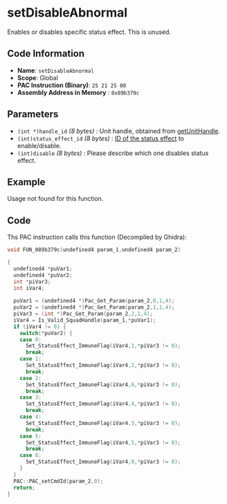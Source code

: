 # setDisableAbnormal

Enables or disables specific status effect. This is unused.

## Code Information

- **Name**: `setDisableAbnormal`
- **Scope**: Global
- **PAC Instruction (Binary)**: `25 21 25 00`
- **Assembly Address in Memory** : `0x89b379c`

## Parameters

- `(int *)handle_id` *(8 bytes)* : Unit handle, obtained from [getUnitHandle](./getunithandle.md).
- `(int)status_effect_id` *(8 bytes)* : [ID of the status effect](./guide/reference-table.md#as-non-flag) to enable/disable.
- `(int)disable` *(8 bytes)* : Please describe which one disables status effect.

## Example

Usage not found for this function.

## Code

Ths PAC instruction calls this function (Decompiled by Ghidra):

```c
void FUN_089b379c(undefined4 param_1,undefined4 param_2)

{
  undefined4 *puVar1;
  undefined4 *puVar2;
  int *piVar3;
  int iVar4;
  
  puVar1 = (undefined4 *)Pac_Get_Param(param_2,0,1,4);
  puVar2 = (undefined4 *)Pac_Get_Param(param_2,1,1,4);
  piVar3 = (int *)Pac_Get_Param(param_2,2,1,4);
  iVar4 = Is_Valid_SquadHandle(param_1,*puVar1);
  if (iVar4 != 0) {
    switch(*puVar2) {
    case 0:
      Set_StatusEffect_ImmuneFlag(iVar4,1,*piVar3 != 0);
      break;
    case 1:
      Set_StatusEffect_ImmuneFlag(iVar4,2,*piVar3 != 0);
      break;
    case 2:
      Set_StatusEffect_ImmuneFlag(iVar4,6,*piVar3 != 0);
      break;
    case 3:
      Set_StatusEffect_ImmuneFlag(iVar4,4,*piVar3 != 0);
      break;
    case 4:
      Set_StatusEffect_ImmuneFlag(iVar4,3,*piVar3 != 0);
      break;
    case 5:
      Set_StatusEffect_ImmuneFlag(iVar4,5,*piVar3 != 0);
      break;
    case 6:
      Set_StatusEffect_ImmuneFlag(iVar4,0,*piVar3 != 0);
    }
  }
  PAC::PAC_setCmdId(param_2,0);
  return;
}
```

